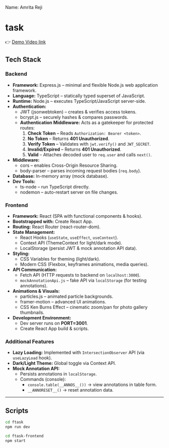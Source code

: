 Name: Amrita Reji
# task
👉 [Demo Video link](https://youtu.be/ds3tgF1-PUo?si=hlKK_E8HmkNp7Cw_)
## Tech Stack

### Backend
- **Framework:** Express.js – minimal and flexible Node.js web application framework.
- **Language:** TypeScript – statically typed superset of JavaScript.
- **Runtime:** Node.js – executes TypeScript/JavaScript server-side.
- **Authentication:**
  - JWT (jsonwebtoken) – creates & verifies access tokens.
  - bcrypt.js – securely hashes & compares passwords.
  - **Authentication Middleware:** Acts as a gatekeeper for protected routes:
    1. **Check Token** – Reads `Authorization: Bearer <token>`.  
    2. **No Token** – Returns **401 Unauthorized**.  
    3. **Verify Token** – Validates with `jwt.verify()` and `JWT_SECRET`.  
    4. **Invalid/Expired** – Returns **401 Unauthorized**.  
    5. **Valid** – Attaches decoded user to `req.user` and calls `next()`.  
- **Middleware:**
  - cors – enables Cross-Origin Resource Sharing.
  - body-parser – parses incoming request bodies (`req.body`).
- **Database:** In-memory array (mock database).
- **Dev Tools:**
  - ts-node – run TypeScript directly.
  - nodemon – auto-restart server on file changes.

### Frontend
- **Framework:** React (SPA with functional components & hooks).
- **Bootstrapped with:** Create React App.
- **Routing:** React Router (react-router-dom).
- **State Management:**
  - React Hooks (`useState`, `useEffect`, `useContext`).
  - Context API (ThemeContext for light/dark mode).
  - LocalStorage (persist JWT & mock annotation API data).
- **Styling:**
  - CSS Variables for theming (light/dark).
  - Modern CSS (Flexbox, keyframes animations, media queries).
- **API Communication:**
  - Fetch API (HTTP requests to backend on `localhost:3000`).
  - `mockAnnotationApi.js` – fake API via `localStorage` (for testing annotations).
- **Animations & Visuals:**
  - particles.js – animated particle backgrounds.
  - framer-motion – advanced UI animations.
  - CSS Ken Burns Effect – cinematic zoom/pan for photo gallery thumbnails.
- **Development Environment:**
  - Dev server runs on **PORT=3001**.
  - Create React App build & scripts.
  

### Additional Features
- **Lazy Loading:** Implemented with `IntersectionObserver` API (via `useLazyLoad` hook).
- **Dark/Light Theme:** Global toggle via Context API.
- **Mock Annotation API:**
  - Persists annotations in `localStorage`.
  - Commands (console):
    - `console.table(__ANNOS__())` → view annotations in table form.
    - `__ANNORESET__()` → reset annotation data.

---

## Scripts

```bash
cd ftask
npm run dev

cd ftask-frontend
npm start
